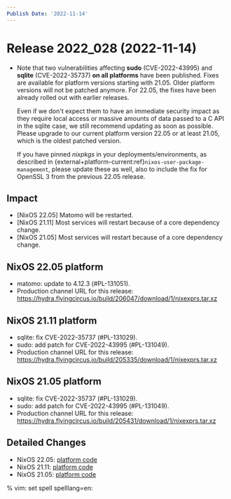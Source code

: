 ```yaml
---
Publish Date: '2022-11-14'
---
```


# Release 2022_028 (2022-11-14)

- Note that two vulnerabilities affecting **sudo**
  (CVE-2022-43995) and **sqlite** (CVE-2022-35737) **on all platforms** have
  been published. Fixes are available for platform versions starting with
  21.05. Older platform versions will not be patched anymore. For 22.05, the
  fixes have been already rolled out with earlier releases.

  Even if we don't expect them to have an immediate security impact as they
  require local access or massive amounts of data passed to a C API in the
  sqlite case, we still recommend updating as soon as possible. Please
  upgrade to our current platform version 22.05 or at least 21.05, which is
  the oldest patched version.

  If you have pinned *nixpkgs* in your deployments/environments, as described
  in {external+platform-current:ref}`nixos-user-package-management`, please
  update these as well, also to include the fix for OpenSSL 3 from the
  previous 22.05 release.

## Impact

- \[NixOS 22.05\] Matomo will be restarted.
- \[NixOS 21.11\] Most services will restart because of a core dependency change.
- \[NixOS 21.05\] Most services will restart because of a core dependency change.

## NixOS 22.05 platform

- matomo: update to 4.12.3 (#PL-131051).
- Production channel URL for this release: https://hydra.flyingcircus.io/build/206047/download/1/nixexprs.tar.xz

## NixOS 21.11 platform

- sqlite: fix CVE-2022-35737 (#PL-131029).
- sudo: add patch for CVE-2022-43995 (#PL-131049).
- Production channel URL for this release: https://hydra.flyingcircus.io/build/205335/download/1/nixexprs.tar.xz

## NixOS 21.05 platform

- sqlite: fix CVE-2022-35737 (#PL-131029).
- sudo: add patch for CVE-2022-43995 (#PL-131049).
- Production channel URL for this release: https://hydra.flyingcircus.io/build/205431/download/1/nixexprs.tar.xz

## Detailed Changes

- NixOS 22.05: [platform code](https://github.com/flyingcircusio/fc-nixos/compare/fc/r2022_027/22.05...e397f188bb9397effcf5022277e91445b1da1830)
- NixOS 21.11: [platform code](https://github.com/flyingcircusio/fc-nixos/compare/fc/r2022_023/21.11...6852065437f3c2ae0bab20731951d9b5cc52c3a6)
- NixOS 21.05: [platform code](https://github.com/flyingcircusio/fc-nixos/compare/fc/r2022_025/21.05...d865a40a0f3d8bf30929b56a70a5e395a11f2e88)

% vim: set spell spelllang=en:

